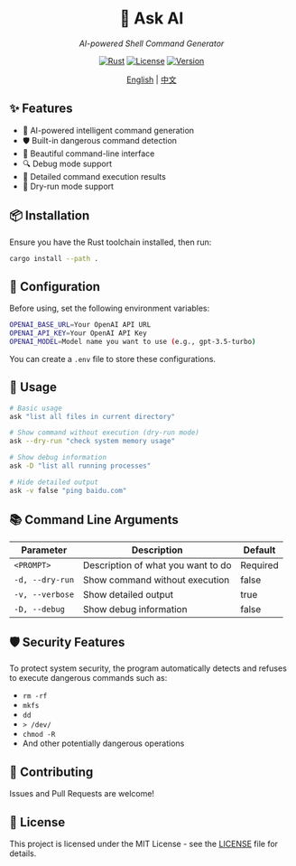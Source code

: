 <div align="center">

# 🤖 Ask AI

_AI-powered Shell Command Generator_

[![Rust](https://img.shields.io/badge/rust-1.75%2B-orange.svg)](https://www.rust-lang.org)
[![License](https://img.shields.io/badge/license-MIT-blue.svg)](LICENSE)
[![Version](https://img.shields.io/badge/version-0.1.0-green.svg)](https://github.com/blushyes/ask-ai)

[English](README.md) | [中文](README_zh.md)

</div>

## ✨ Features

- 🧠 AI-powered intelligent command generation
- 🛡️ Built-in dangerous command detection
- 🎨 Beautiful command-line interface
- 🔍 Debug mode support
- 📝 Detailed command execution results
- 🚀 Dry-run mode support

## 📦 Installation

Ensure you have the Rust toolchain installed, then run:

```bash
cargo install --path .
```

## 🔧 Configuration

Before using, set the following environment variables:

```bash
OPENAI_BASE_URL=Your OpenAI API URL
OPENAI_API_KEY=Your OpenAI API Key
OPENAI_MODEL=Model name you want to use (e.g., gpt-3.5-turbo)
```

You can create a `.env` file to store these configurations.

## 🚀 Usage

```bash
# Basic usage
ask "list all files in current directory"

# Show command without execution (dry-run mode)
ask --dry-run "check system memory usage"

# Show debug information
ask -D "list all running processes"

# Hide detailed output
ask -v false "ping baidu.com"
```

## 📚 Command Line Arguments

| Parameter       | Description                          | Default |
| -------------- | ------------------------------------ | ------- |
| `<PROMPT>`     | Description of what you want to do   | Required|
| `-d, --dry-run`| Show command without execution       | false   |
| `-v, --verbose`| Show detailed output                 | true    |
| `-D, --debug`  | Show debug information               | false   |

## 🛡️ Security Features

To protect system security, the program automatically detects and refuses to execute dangerous commands such as:

- `rm -rf`
- `mkfs`
- `dd`
- `> /dev/`
- `chmod -R`
- And other potentially dangerous operations

## 🤝 Contributing

Issues and Pull Requests are welcome!

## 📄 License

This project is licensed under the MIT License - see the [LICENSE](LICENSE) file for details.